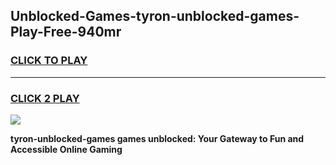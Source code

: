 
## Unblocked-Games-tyron-unblocked-games-Play-Free-940mr
<h3>
<a href="https://premium76.site?title=tyron-unblocked-games&ref=21A">CLICK TO PLAY</a></h3>
<hr>

<h3>
<a href="https://premium76.site?title=tyron-unblocked-games&ref=21A">CLICK 2 PLAY</a>
  
</h3>

<a href="https://premium76.site?title=tyron-unblocked-games&ref=21A"><img src="https://clearcache.store/games.png"></a>


**tyron-unblocked-games games unblocked: Your Gateway to Fun and Accessible Online Gaming**
